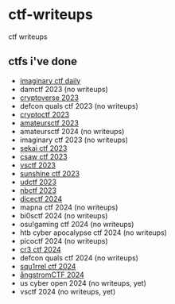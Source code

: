 # ctf-writeups
ctf writeups

## ctfs i've done

- [imaginary ctf daily](imaginary-ctf)
- damctf 2023 (no writeups)
- [cryptoverse 2023](cryptoverse-2023)
- defcon quals ctf 2023 (no writeups)
- [cryptoctf 2023](cryptoctf-2023)
- [amateursctf 2023](amateursctf-2023)
- amateursctf 2024 (no writeups)
- imaginary ctf 2023 (no writeups)
- [sekai ctf 2023](sekaictf-2023)
- [csaw ctf 2023](csaw-ctf-2023)
- [vsctf 2023](vsctf-2023)
- [sunshine ctf 2023](sunshinectf-2023)
- [udctf 2023](udctf-2023)
- [nbctf 2023](nbctf-2023)
- [dicectf 2024](dicectf-2024)
- mapna ctf 2024 (no writeups)
- bi0sctf 2024 (no writeups)
- osu!gaming ctf 2024 (no writeups)
- htb cyber apocalypse ctf 2024 (no writeups)
- picoctf 2024 (no writeups)
- [cr3 ctf 2024](cr3-ctf-2024)
- defcon quals ctf 2024 (no writeups)
- [squ1rrel ctf 2024](squ1rrel-ctf-2024)
- [ångstromCTF 2024](angstromctf-2024)
- us cyber open 2024 (no writeups, yet)
- vsctf 2024 (no writeups, yet)
